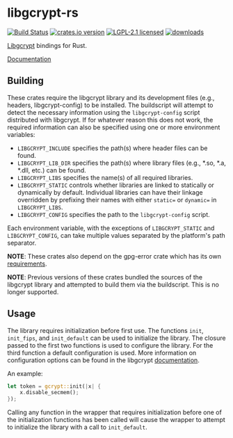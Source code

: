 # libgcrypt-rs

[![Build Status][build]][ci]
[![crates.io version][version]][crate]
[![LGPL-2.1 licensed][license]](./COPYING)
[![downloads][downloads]][crate]

[Libgcrypt][upstream] bindings for Rust.

[Documentation][docs]

## Building
These crates require the libgcrypt library and its development files (e.g.,
headers, libgcrypt-config) to be installed. The buildscript will attempt to
detect the necessary information using the `libgcrypt-config` script
distributed with libgcrypt. If for whatever reason this does not work, the
required information can also be specified using one or more environment
variables:
- `LIBGCRYPT_INCLUDE` specifies the path(s) where header files can be found.
- `LIBGCRYPT_LIB_DIR` specifies the path(s) where library files (e.g., *.so, *.a,
  *.dll, etc.) can be found.
- `LIBGCRYPT_LIBS` specifies the name(s) of all required libraries.
- `LIBGCRYPT_STATIC` controls whether libraries are linked to statically or
  dynamically by default. Individual libraries can have their linkage
  overridden by prefixing their names with either `static=` or `dynamic=` in
  `LIBGCRYPT_LIBS`.
- `LIBGCRYPT_CONFIG` specifies the path to the `libgcrypt-config` script.

Each environment variable, with the exceptions of `LIBGCRYPT_STATIC` and
`LIBGCRYPT_CONFIG`, can take multiple values separated by the platform's path
separator.

**NOTE**: These crates also depend on the gpg-error crate which has its own
[requirements](https://github.com/gpg-rs/libgpg-error).

**NOTE**: Previous versions of these crates bundled the sources of the
libgcrypt library and attempted to build them via the buildscript. This is no
longer supported.

## Usage
The library requires initialization before first use. The functions `init`,
`init_fips`, and `init_default` can be used to initialize the library. The
closure passed to the first two functions is used to configure the library. For
the third function a default configuration is used. More information on
configuration options can be found in the libgcrypt [documentation][upstream docs].

An example:

```rust
let token = gcrypt::init(|x| {
    x.disable_secmem();
});
```

Calling any function in the wrapper that requires initialization before one of
the initialization functions has been called will cause the wrapper to attempt
to initialize the library with a call to `init_default`.

[crate]: https://crates.io/crates/gcrypt
[ci]: https://github.com/gpg-rs/libgcrypt/actions?query=branch%3Amaster
[build]: https://img.shields.io/github/workflow/status/gpg-rs/libgcrypt/ci?style=flat-square
[version]: https://img.shields.io/crates/v/gcrypt?style=flat-square
[license]: https://img.shields.io/crates/l/gcrypt?style=flat-square
[downloads]: https://img.shields.io/crates/d/gcrypt?style=flat-square

[upstream]: https://www.gnu.org/software/libgcrypt/
[docs]: https://docs.rs/gcrypt
[upstream docs]: https://www.gnupg.org/documentation/manuals/gcrypt/Initializing-the-library.html#Initializing-the-library
